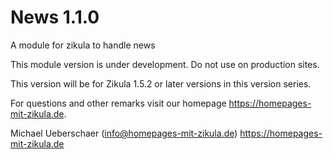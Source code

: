 # News 1.1.0
A module for zikula to handle news

This module version is under development. Do not use on production sites.

This version will be for Zikula 1.5.2 or later versions in this version series.

For questions and other remarks visit our homepage https://homepages-mit-zikula.de.

Michael Ueberschaer (info@homepages-mit-zikula.de)
https://homepages-mit-zikula.de
